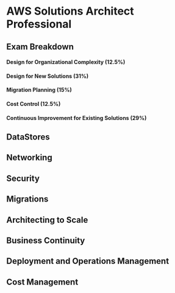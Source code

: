 # AWS Solutions Architect Professional

## Exam Breakdown
#### Design for Organizational Complexity (12.5%)
#### Design for New Solutions (31%)
#### Migration Planning (15%)
#### Cost Control (12.5%)
#### Continuous Improvement for Existing Solutions (29%)


## DataStores

## Networking

## Security

## Migrations

## Architecting to Scale

## Business Continuity

## Deployment and Operations Management

## Cost Management




